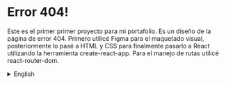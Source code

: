 # Error 404!

Este es el primer primer proyecto para mi portafolio. Es un diseño de la página de error 404. Primero utilicé Figma para el maquetado visual, posteriormente lo pasé a HTML y CSS para finalmente pasarlo a React utilizando la herramienta create-react-app. Para el manejo de rutas utilicé react-router-dom.

<details>
    <summary>English</summary>
    This is the first project for my porfolio. Is a design of 404 error page. First I used Figma for the layout, after I transferred it to HTML y CSS, finally I passed it to React using create-react-app tool. For Routes I used react-router-dom.
</details>
